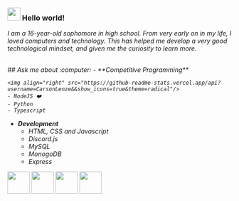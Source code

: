 ### <img src="https://github.com/rajput2107/rajput2107/blob/master/Assets/Hi.gif" width="29px"> Hello world!&nbsp;

<em>I am a 16-year-old sophomore in high school. From very early on in my life, I loved computers and technology. This has helped me develop a very good technological mindset, and given me the curiosity to learn more.

 <br/>
## Ask me about :computer: 
- **Competitive Programming** 
	
	<img align="right" src="https://github-readme-stats.vercel.app/api?username=CarsonLenze&&show_icons=true&theme=radical"/>
	- NodeJS ❤️
	- Python
	- Typescript
	
- **Development**
	- HTML, CSS and Javascript
	- Discord.js
	- MySQL
	- MonogoDB
 	- Express

<code><a href="https://www.python.org/" target="_blank"><img height="50" src="https://www.vectorlogo.zone/logos/python/python-ar21.svg"></a></code>
<code><a href="https://www.linux.org/" target="_blank"><img height="50" src="https://www.vectorlogo.zone/logos/linux/linux-ar21.svg"></a></code>
<code><a href="https://nodejs.org" target="_blank"><img height="50" src="https://www.vectorlogo.zone/logos/nodejs/nodejs-horizontal.svg"></a></code>
<code><a href="https://discord.js.org" target="_blank"><img height="50" src="https://www.vectorlogo.zone/logos/js_discord/js_discord-ar21.svg"></a></code>
<br/><br/>
